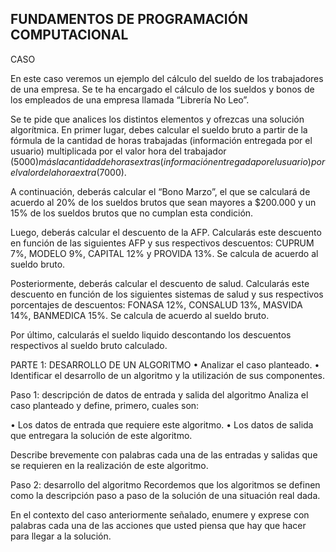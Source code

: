 ## FUNDAMENTOS DE PROGRAMACIÓN COMPUTACIONAL

CASO

En este caso veremos un ejemplo del cálculo del sueldo de los trabajadores de una empresa.
Se te ha encargado el cálculo de los sueldos y bonos de los empleados de una empresa llamada
“Librería No Leo”.

Se te pide que analices los distintos elementos y ofrezcas una solución algorítmica.
En primer lugar, debes calcular el sueldo bruto a partir de la fórmula de la cantidad de horas
trabajadas (información entregada por el usuario) multiplicada por el valor hora del trabajador
($5000) más la cantidad de horas extras (información entregada por el usuario) por el valor de la
hora extra ($7000).

A continuación, deberás calcular el “Bono Marzo”, el que se calculará de acuerdo al 20% de los
sueldos brutos que sean mayores a $200.000 y un 15% de los sueldos brutos que no cumplan
esta condición.

Luego, deberás calcular el descuento de la AFP. Calcularás este descuento en función de
las siguientes AFP y sus respectivos descuentos: CUPRUM 7%, MODELO 9%, CAPITAL 12% y
PROVIDA 13%. Se calcula de acuerdo al sueldo bruto.

Posteriormente, deberás calcular el descuento de salud. Calcularás este descuento en función de
los siguientes sistemas de salud y sus respectivos porcentajes de descuentos: FONASA 12%,
CONSALUD 13%, MASVIDA 14%, BANMEDICA 15%. Se calcula de acuerdo al sueldo bruto.

Por último, calcularás el sueldo liquido descontando los descuentos respectivos al sueldo bruto
calculado.

PARTE 1: DESARROLLO DE UN ALGORITMO
• Analizar el caso planteado.
• Identificar el desarrollo de un algoritmo y la utilización de sus componentes.

Paso 1: descripción de datos de entrada y salida del algoritmo
Analiza el caso planteado y define, primero, cuales son:

• Los datos de entrada que requiere este algoritmo.
• Los datos de salida que entregara la solución de este algoritmo.

Describe brevemente con palabras cada una de las entradas y salidas que se requieren en la
realización de este algoritmo.

Paso 2: desarrollo del algoritmo
Recordemos que los algoritmos se definen como la descripción paso a paso de la solución
de una situación real dada.

En el contexto del caso anteriormente señalado, enumere y exprese con palabras cada una
de las acciones que usted piensa que hay que hacer para llegar a la solución.